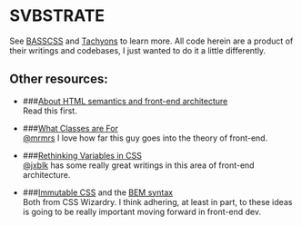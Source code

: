 # SVBSTRATE
See [BASSCSS](https://github.com/basscss/basscss) and [Tachyons](https://github.com/mrmrs/tachyons) to learn more. All code herein are a product of their writings and codebases, I just wanted to do it a little differently.

## Other resources:

- ###[About HTML semantics and front-end architecture](http://nicolasgallagher.com/about-html-semantics-front-end-architecture/)<br/>Read this first.

- ###[What Classes are For](http://xn--h4hg.ws/2015/05/14/what-are-classes-for/)<br/>[@mrmrs](https://github.com/mrmrs) I love how far this guy goes into the theory of front-end.

- ###[Rethinking Variables in CSS](http://jxnblk.com/writing/posts/rethinking-variables-in-css/)<br/>[@jxblk](https://github.com/jxnblk) has some really great writings in this area of front-end architecture.

- ###[Immutable CSS](http://csswizardry.com/2015/03/immutable-css/) and the [BEM syntax](http://csswizardry.com/2013/01/mindbemding-getting-your-head-round-bem-syntax/)<br/>Both from CSS Wizardry. I think adhering, at least in part, to these ideas is going to be really important moving forward in front-end dev.



